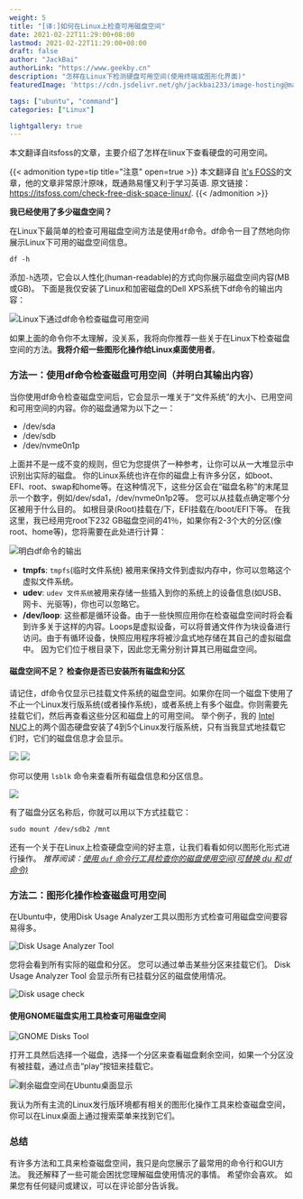 ```yaml
---
weight: 5
title: "[译:]如何在Linux上检查可用磁盘空间"
date: 2021-02-22T11:29:00+08:00
lastmod: 2021-02-22T11:29:00+08:00
draft: false
author: "JackBai"
authorLink: "https://www.geekby.cn"
description: "怎样在Linux下检测硬盘可用空间(使用终端或图形化界面)"
featuredImage: 'https://cdn.jsdelivr.net/gh/jackbai233/image-hosting@master/20211024/linx-df.4i5gd5a2pmo0.png'

tags: ["ubuntu", "command"]
categories: ["Linux"]

lightgallery: true
---
```


本文翻译自itsfoss的文章，主要介绍了怎样在linux下查看硬盘的可用空间。

<!--more-->

{{< admonition type=tip title="注意" open=true >}}
本文翻译自 [It's FOSS](https://itsfoss.com/)的文章，他的文章非常原汁原味，既通熟易懂又利于学习英语.
原文链接：<https://itsfoss.com/check-free-disk-space-linux/>.
{{< /admonition >}}

**我已经使用了多少磁盘空间？**

在Linux下最简单的检查可用磁盘空间方法是使用`df`命令。df命令一目了然地向你展示Linux下可用的磁盘空间信息。
```shell
df -h
```
添加`-h`选项，它会以人性化(human-readable)的方式向你展示磁盘空间内容(MB或GB)。
下面是我仅安装了Linux和加密磁盘的Dell XPS系统下df命令的输出内容：

![Linux下通过df命令检查磁盘可用空间](https://i1.wp.com/itsfoss.com/wp-content/uploads/2020/11/free-disk-space-linux-df-command-output.png?w=786&ssl=1)

如果上面的命令你不太理解，没关系，我将向你推荐一些关于在Linux下检查磁盘空间的方法。**我将介绍一些图形化操作给Linux桌面使用者**。
### 方法一：使用df命令检查磁盘可用空间（并明白其输出内容）
当你使用df命令检查磁盘空间后，它会显示一堆关于“文件系统”的大小、已用空间和可用空间的内容。你的磁盘通常为以下之一：
- /dev/sda
- /dev/sdb
- /dev/nvme0n1p

上面并不是一成不变的规则，但它为您提供了一种参考，让你可以从一大堆显示中识别出实际的磁盘。
你的Linux系统也许在你的磁盘上有许多分区，如boot、EFI、root、swap和home等。在这种情况下，这些分区会在“磁盘名称”的末尾显示一个数字，例如/dev/sda1，/dev/nvme0n1p2等。
您可以从挂载点确定哪个分区被用于什么目的。 如根目录(Root)挂载在/下，EFI挂载在/boot/EFI下等。
在我这里，我已经用完root下232 GB磁盘空间的41％，如果你有2-3个大的分区(像root、home等)，您将需要在此处进行计算：

![明白df命令的输出](https://i1.wp.com/itsfoss.com/wp-content/uploads/2020/11/df-command-output.png?w=800&ssl=1)

- **tmpfs**: `tmpfs`(临时文件系统) 被用来保持文件到虚拟内存中，你可以忽略这个虚拟文件系统。
- **udev**: `udev 文件系统`被用来存储一些插入到你的系统上的设备信息(如USB、网卡、光驱等)，你也可以忽略它。
- **/dev/loop**: 这些都是循环设备。由于一些快照应用你在检查磁盘空间时将会看到许多关于这样的内容。Loops是虚拟设备，可以将普通文件作为块设备进行访问。由于有循环设备，快照应用程序将被沙盒式地存储在其自己的虚拟磁盘中。 因为它们位于根目录下，因此您无需分别计算其已用磁盘空间。
#### 磁盘空间不足？ 检查你是否已安装所有磁盘和分区
请记住，df命令仅显示已挂载文件系统的磁盘空间。如果你在同一个磁盘下使用了不止一个Linux发行版系统(或者操作系统)，或者系统上有多个磁盘。你则需要先挂载它们，然后再查看这些分区和磁盘上的可用空间。
举个例子，我的 [Intel NUC](https://itsfoss.com/install-linux-on-intel-nuc/)上的两个固态硬盘安装了4到5个Linux发行版系统，只有当我显式地挂载它们时，它们的磁盘信息才会显示。

![](https://i2.wp.com/itsfoss.com/wp-content/uploads/2020/11/df-command-ubuntu-1.png?resize=786%2C443&ssl=1)
![](https://i0.wp.com/itsfoss.com/wp-content/uploads/2020/11/df-command-ubuntu.png?resize=786%2C443&ssl=1)

你可以使用 `lsblk` 命令来查看所有磁盘信息和分区信息。

![](https://i1.wp.com/itsfoss.com/wp-content/uploads/2020/11/lsblk-command-to-see-disks-linux.png?w=786&ssl=1)

有了磁盘分区名称后，你就可以用以下方式挂载它：
```shell
sudo mount /dev/sdb2 /mnt
```
还有一个关于在Linux上检查硬盘空间的好主意，让我们看看如何以图形化形式进行操作。
*推荐阅读：[使用 `duf` 命令行工具检查你的磁盘使用空间(可替换 du 和 df 命令)](https://itsfoss.com/duf-disk-usage/)*
### 方法二：图形化操作检查磁盘可用空间
在Ubuntu中，使用Disk Usage Analyzer工具以图形方式检查可用磁盘空间要容易得多。

![Disk Usage Analyzer Tool](https://i0.wp.com/itsfoss.com/wp-content/uploads/2020/11/disk-usage-analyzer-tool-linux.jpg?w=800&ssl=1)

您将会看到所有实际的磁盘和分区。 您可以通过单击某些分区来挂载它们。 Disk Usage Analyzer Tool 会显示所有已挂载分区的磁盘使用情况。

![Disk usage check](https://i0.wp.com/itsfoss.com/wp-content/uploads/2020/11/free-disk-space-ubuntu-desktop.png?resize=800%2C648&ssl=1)

#### 使用GNOME磁盘实用工具检查可用磁盘空间

![GNOME Disks Tool](https://i2.wp.com/itsfoss.com/wp-content/uploads/2020/11/disks-tool-linux.jpg?w=800&ssl=1)

打开工具然后选择一个磁盘，选择一个分区来查看磁盘剩余空间，如果一个分区没有被挂载，通过点击“play”按钮来挂载它。

![剩余磁盘空间在Ubuntu桌面显示](https://i1.wp.com/itsfoss.com/wp-content/uploads/2020/11/free-disk-space-check-ubuntu-desktop.png?w=800&ssl=1)

我认为所有主流的Linux发行版环境都有相关的图形化操作工具来检查磁盘空间，你可以在Linux桌面上通过搜索菜单来找到它们。
### 总结
有许多方法和工具来检查磁盘空间，我只是向您展示了最常用的命令行和GUI方法。
我还解释了一些可能会困扰您理解磁盘使用情况的事情。 希望你会喜欢。
如果您有任何疑问或建议，可以在评论部分告诉我。